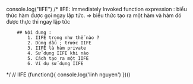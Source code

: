 console.log("IIFE")
/*
    IIFE: Immediately Invoked function expression : biểu thức hàm được gọi ngay lập tức.
        => biểu thức tạo ra một hàm và hàm đó được thực thi ngay lập tức


        ## Nội dung :
            1. IIFE trong như thế nào ?
            2. Dùng dấu ; trước IIFE
            3. IIFE là hàm private 
            4. Sử dụng IIFE khi nào 
            5. Cách tạo ra một IIFE
            6. Ví dụ sử dụng IIFE
*/
// IIFE
(function(){
    console.log('linh nguyen')
})()

